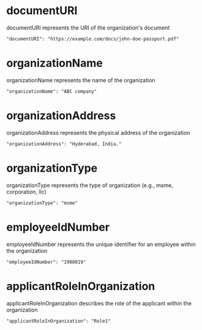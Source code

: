 # documentURI

documentURI represents the URI of the organization's document

```
"documentURI": "https://example.com/docs/john-doe-passport.pdf"
```

# organizationName

organizationName represents the name of the organization

```
"organizationName": "ABC company"
```

# organizationAddress

organizationAddress represents the physical address of the organization

```
"organizationAddress": "Hyderabad, India."
```

# organizationType

organizationType represents the type of organization (e.g., msme, corporation, llc)

```
"organizationType": "msme"
```

# employeeIdNumber

employeeIdNumber represents the unique identifier for an employee within the organization

```
"employeeIdNumber": "1908019"
```

# applicantRoleInOrganization

applicantRoleInOrganization describes the role of the applicant within the organization

```
"applicantRoleInOrganization": "Role1"
```
